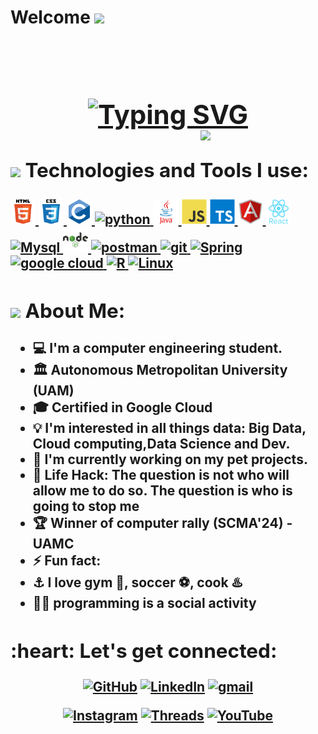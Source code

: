 # Welcome <img src="https://media.giphy.com/media/mGcNjsfWAjY5AEZNw6/giphy.gif" width="50">

  <h2 align="left">
   <abc>
    <br>
      <h1 align = "center">
<a href="https://git.io/typing-svg"><img src="https://readme-typing-svg.herokuapp.com?font=Courier+New&size=75&duration=1500&pause=600&color=F5F5DC&center=true&vCenter=true&multiline=true&width=1920&height=384&lines=Hello+there!;I'm+Luis+Soto%2C+programmer+in+progress;Welcome+to+my+README" alt="Typing SVG" /></a>
        <div align="center">
<img src="https://user-images.githubusercontent.com/74038190/229223156-0cbdaba9-3128-4d8e-8719-b6b4cf741b67.gif" width="200"  align="right" />
   </abc>
  </h2> 
  <h2 align="left"><img src="https://media.giphy.com/media/WUlplcMpOCEmTGBtBW/giphy.gif" width="50"> Technologies and Tools I use:</h2>
  <p align="left">
      <a href="https://www.w3.org/html/" target="_blank"> <img src="https://raw.githubusercontent.com/devicons/devicon/master/icons/html5/html5-original-wordmark.svg" alt="html5" width="40" height="40"/> </a>
      <a href="https://www.w3schools.com/css/" target="_blank"> <img src="https://raw.githubusercontent.com/devicons/devicon/master/icons/css3/css3-original-wordmark.svg" alt="css3" width="40" height="40"/> </a>
    <a href="https://sass-lang.com" target="_blank"> <img src="https://raw.githubusercontent.com/devicons/devicon/master/icons/c/c-original.svg" alt="C" width="40" height="40"/> </a>
  <a href="https://sass-lang.com" target="_blank"> <img src="https://raw.githubusercontent.com/Thomas-George-T/Thomas-George-T/master/assets/python.svg" alt="python" width="40" height="40"/> </a>
  <a href="https://sass-lang.com" target="_blank"> <img src="https://raw.githubusercontent.com/devicons/devicon/master/icons/java/java-original-wordmark.svg" alt="Java" width="40" height="40"/> </a>
      <a href="https://developer.mozilla.org/en-US/docs/Web/JavaScript" target="_blank"> <img src="https://raw.githubusercontent.com/devicons/devicon/master/icons/javascript/javascript-original.svg" alt="javascript" width="40" height="40"/> </a>
    <a href="https://developer.mozilla.org/en-US/docs/Web/JavaScript" target="_blank"> <img src="https://raw.githubusercontent.com/devicons/devicon/master/icons/typescript/typescript-original.svg" width="40" height="40"/> </a>
  <a href="https://webpack.js.org/" target="_blank"> <img src="https://raw.githubusercontent.com/devicons/devicon/master/icons/angularjs/angularjs-original.svg"" alt="Angular" width="40" height="40"/> </a>
  <a href="https://reactjs.org/" target="_blank"> <img src="https://raw.githubusercontent.com/devicons/devicon/master/icons/react/react-original-wordmark.svg" alt="react" width="40" height="40"/> </a>
  <a href="https://www.gatsbyjs.com/" target="_blank"> <img src="https://raw.githubusercontent.com/Thomas-George-T/Thomas-George-T/master/assets/mysql.svg" alt="Mysql" width="40" height="40"/> </a>
        <a href="https://nodejs.org" target="_blank"> <img src="https://raw.githubusercontent.com/devicons/devicon/master/icons/nodejs/nodejs-original-wordmark.svg" alt="nodejs" width="40" height="40"/> </a>
  <a href="https://www.postman.com/" target="_blank"> <img src="https://www.vectorlogo.zone/logos/getpostman/getpostman-icon.svg" alt="postman" width="40" height="40"/> </a>
  <a href="https://git-scm.com/" target="_blank"> <img src="https://www.vectorlogo.zone/logos/git-scm/git-scm-icon.svg" alt="git" width="40" height="40"/> </a>
  <a href="https://azure.microsoft.com/en-us/" target="_blank"> <img src="https://www.vectorlogo.zone/logos/springio/springio-icon.svg" alt="Spring" width="40" height="40"/> </a>
   <a href="https://cloud.google.com/" target="_blank"> <img src="https://www.vectorlogo.zone/logos/google_cloud/google_cloud-icon.svg" alt="google cloud" width="40" height="40"/> </a>
   <a href="https://firebase.google.com/" target="_blank"> <img src="https://raw.githubusercontent.com/Thomas-George-T/Thomas-George-T/master/assets/r-lang.svg" alt="R" width="40" height="40"/> </a>
    <a href="https://firebase.google.com/" target="_blank"> <img src="https://raw.githubusercontent.com/Thomas-George-T/Thomas-George-T/master/assets/linux-tux.svg" alt="Linux" width="40" height="40"/> </a>
      </p>

<h2 align="left"><img src="https://media.giphy.com/media/VgCDAzcKvsR6OM0uWg/giphy.gif" width="50"> About Me:</h2>

- :computer: I'm a computer engineering student.
- :classical_building: Autonomous Metropolitan University (UAM)
- :mortar_board: Certified in Google Cloud
- :bulb: I'm interested in all things data: Big Data, Cloud computing,Data Science and Dev.
- :rocket: I'm currently working on my pet projects.
- :dart: Life Hack: The question is not who will allow me to do so. The question is who is going to stop me 
- :trophy: Winner of computer rally (SCMA'24) - UAMC
- :zap: Fun fact: 
- :anchor: I love gym :mechanical_arm:, soccer :soccer:, cook :hotsprings:
- :man_technologist: programming is a social activity


<h2 align="left">:heart: Let's get connected:</h2>

<p align="center">
  <a href="https://github.com/LuisZarat">
    <picture>
      <source media="(prefers-color-scheme: dark)" srcset="https://cdn.simpleicons.org/github/white">
      <img alt="GitHub" title="GitHub" height="40" width="40" src="https://cdn.simpleicons.org/github"></picture></a>
  <a href="https://www.linkedin.com/">
    <img alt="LinkedIn" title="LinkedIn" height="40" width="40" src="https://cdn.simpleicons.org/linkedin"></a>
  <a href="luis.soto@cua.uam.mx">
    <img alt="gmail" title="gmail" height="42" width="45" src="https://raw.githubusercontent.com/cszach/cszach/master/img/icons/gmail.png"></a>
</p>

<p align="center">
  <a href="https://www.instagram.com/luuis_zarat?igsh=NnF0d2JkenkxbW5i">
    <img alt="Instagram" title="Instagram" height="40" width="40" src="https://raw.githubusercontent.com/rahuldkjain/github-profile-readme-generator/master/src/images/icons/Social/instagram.svg"></a>
  <a href="https://www.threads.net">
    <picture>
      <source media="(prefers-color-scheme: dark)" srcset="https://cdn.simpleicons.org/threads/white">
      <img alt="Threads" title="Threads" height="48" width="48" src="https://cdn.simpleicons.org/threads"></picture></a>
  <a href="https://youtube.com">
    <img alt="YouTube" title="YouTube" height="48" width="48" src="https://cdn.simpleicons.org/youtube"></a>
</p>




